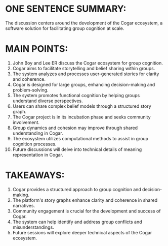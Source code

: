 # ONE SENTENCE SUMMARY:
The discussion centers around the development of the Cogar ecosystem, a software solution for facilitating group cognition at scale.

# MAIN POINTS:
1. John Boy and Lee ER discuss the Cogar ecosystem for group cognition.
2. Cogar aims to facilitate storytelling and belief sharing within groups.
3. The system analyzes and processes user-generated stories for clarity and coherence.
4. Cogar is designed for large groups, enhancing decision-making and problem-solving.
5. The system promotes functional cognition by helping groups understand diverse perspectives.
6. Users can share complex belief models through a structured story graph.
7. The Cogar project is in its incubation phase and seeks community involvement.
8. Group dynamics and cohesion may improve through shared understanding in Cogar.
9. The ecosystem utilizes computational methods to assist in group cognition processes.
10. Future discussions will delve into technical details of meaning representation in Cogar.

# TAKEAWAYS:
1. Cogar provides a structured approach to group cognition and decision-making.
2. The platform's story graphs enhance clarity and coherence in shared narratives.
3. Community engagement is crucial for the development and success of Cogar.
4. The system can help identify and address group conflicts and misunderstandings.
5. Future sessions will explore deeper technical aspects of the Cogar ecosystem.

